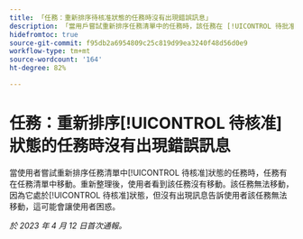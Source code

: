 ```yaml
---
title: 「任務：重新排序待核准狀態的任務時沒有出現錯誤訊息」
description: 「當用戶嘗試重新排序任務清單中的任務時，該任務在 [!UICONTROL 待批准] 狀態，則任務將顯示為在任務清單中移動。 重新整理後，使用者看到該任務沒有移動。該任務無法移動，因為它處於[!UICONTROL 待核准]狀態，但沒有出現訊息告訴使用者該任務無法移動，這可能會讓使用者困惑。」
hidefromtoc: true
source-git-commit: f95db2a6954809c25c819d99ea3240f48d56d0e9
workflow-type: tm+mt
source-wordcount: '164'
ht-degree: 82%

---
```



# 任務：重新排序[!UICONTROL 待核准]狀態的任務時沒有出現錯誤訊息

當使用者嘗試重新排序任務清單中[!UICONTROL 待核准]狀態的任務時，任務有在任務清單中移動。重新整理後，使用者看到該任務沒有移動。該任務無法移動，因為它處於[!UICONTROL 待核准]狀態，但沒有出現訊息告訴使用者該任務無法移動，這可能會讓使用者困惑。

_於 2023 年 4 月 12 日首次通報。_

